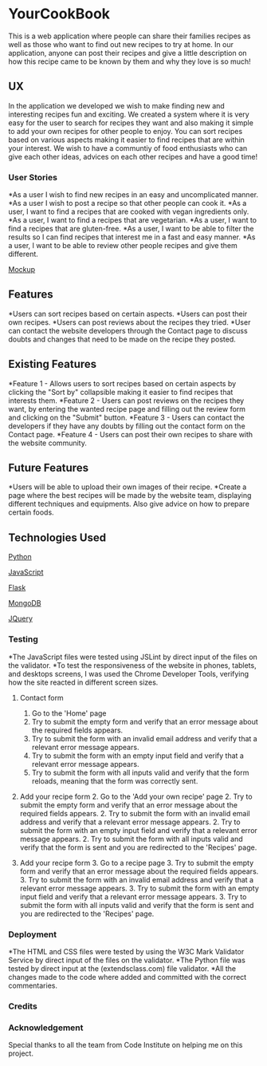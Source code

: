 # YourCookBook
This is a web application where people can share their families recipes as well as those who want to find out new recipes to try at home. In our application, anyone can post their recipes and give a little description on how this recipe came to be known by them and why they love is so much!


## UX
In the application we developed we wish to make finding new and interesting recipes fun and exciting. We created a system where it is very easy for the user to search for recipes they want and also making it simple to add your own recipes for other people to enjoy. You can sort recipes based on various aspects making it easier to find recipes that are within your interest.
We wish to have a communtiy of food enthusiasts who can give each other ideas, advices on each other recipes and have a good time!

### User Stories
*As a user I wish to find new recipes in an easy and uncomplicated manner.
*As a user I wish to post a recipe so that other people can cook it.
*As a user, I want to find a recipes that are cooked with vegan ingredients only.
*As a user, I want to find a recipes that are vegetarian.
*As a user, I want to find a recipes that are gluten-free.
*As a user, I want to be able to filter the results so I can find recipes that interest me in a fast and easy manner.
*As a user, I want to be able to review other people recipes and give them different.

[Mockup](mockup/recipe_website.pdf)

## Features 
*Users can sort recipes based on certain aspects.
*Users can post their own recipes.
*Users can post reviews about the recipes they tried.
*User can contact the website developers through the Contact page to discuss doubts and changes that need to be made on the recipe they posted.

## Existing Features
*Feature 1 - Allows users to sort recipes based on certain aspects by clicking the "Sort by" collapsible making it easier to find recipes that interests them.
*Feature 2 - Users can post reviews on the recipes they want, by entering the wanted recipe page and filling out the review form and clicking on the "Submit" button.
*Feature 3 - Users can contact the developers if they have any doubts by filling out the contact form on the Contact page.
*Feature 4 - Users can post their own recipes to share with the website community.

## Future Features
*Users will be able to upload their own images of their recipe.
*Create a page where the best recipes will be made by the website team, displaying different techniques and equipments. Also give advice on how to prepare certain foods.
## Technologies Used

[Python](https://www.python.org/)

[JavaScript](https://www.javascript.com/)

[Flask](https://flask.palletsprojects.com/en/1.1.x/)

[MongoDB](https://www.mongodb.com/)

[JQuery](https://jquery.com/)

### Testing

*The JavaScript files were tested using JSLint by direct input of the files on the validator.
*To test the responsiveness of the website in phones, tablets, and desktops screens, I was used the Chrome Developer Tools, verifying how the site reacted in different screen sizes.
1. Contact form
    1. Go to the 'Home' page
    1. Try to submit the empty form and verify that an error message about the required fields appears.
    1. Try to submit the form with an invalid email address and verify that a relevant error message appears.
    1. Try to submit the form with an empty input field and verify that a relevant error message appears.
    1. Try to submit the form with all inputs valid and verify that the form reloads, meaning that the form was correctly sent.
2. Add your recipe form
    2. Go to the 'Add your own recipe' page
    2. Try to submit the empty form and verify that an error message about the required fields appears.
    2. Try to submit the form with an invalid email address and verify that a relevant error message appears.
    2. Try to submit the form with an empty input field and verify that a relevant error message appears.
    2. Try to submit the form with all inputs valid and verify that the form is sent and you are redirected to the 'Recipes' page. 

3. Add your recipe form
    3. Go to a recipe page
    3. Try to submit the empty form and verify that an error message about the required fields appears.
    3. Try to submit the form with an invalid email address and verify that a relevant error message appears.
    3. Try to submit the form with an empty input field and verify that a relevant error message appears.
    3. Try to submit the form with all inputs valid and verify that the form is sent and you are redirected to the 'Recipes' page. 

### Deployment
*The HTML and CSS files were tested by using the W3C Mark Validator Service by direct input of the files on the validator.
*The Python file was tested by direct input at the (extendsclass.com) file validator.
*All the changes made to the code where added and committed with the correct commentaries.
### Credits
### Acknowledgement
Special thanks to all the team from Code Institute on helping me on this project.


